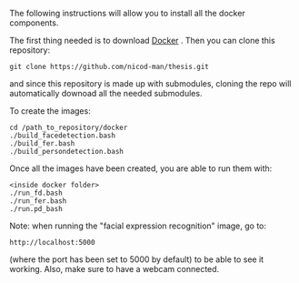 The following instructions will allow you to install all the docker components.

The first thing needed is to download [Docker](https://docs.docker.com/get-docker/) . 
Then you can clone this repository:

	git clone https://github.com/nicod-man/thesis.git

and since this repository is made up with submodules, cloning the repo will automatically downoad all the needed submodules.

To create the images:

	cd /path_to_repository/docker
	./build_facedetection.bash
	./build_fer.bash
	./build_persondetection.bash
	
Once all the images have been created, you are able to run them with:

	<inside docker folder>
	./run_fd.bash
	./run_fer.bash
	./run.pd_bash
	
Note: when running the "facial expression recognition" image, go to:

	http://localhost:5000
	
(where the port has been set to 5000 by default) to be able to see it working.
Also, make sure to have a webcam connected.
